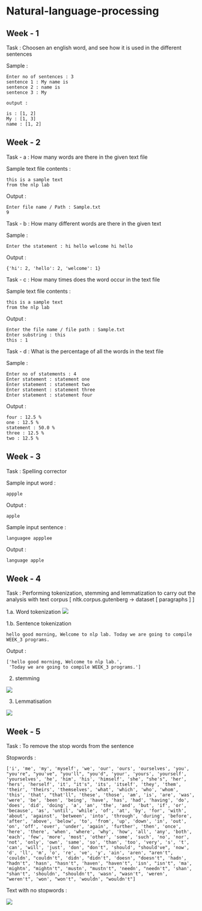 # Natural-language-processing

<h2>Week - 1</h2>
Task : Choosen an english word, and see how it is used in the different sentences

Sample :
```notepad
Enter no of sentences : 3
sentence 1 : My name is
sentence 2 : name is
sentence 3 : My 

output : 

is : [1, 2]
My : [1, 3]
name : [1, 2]
```
<h2>Week - 2</h2>
Task - a : How many words are there in the given text file

Sample text file contents : 
```notepad
this is a sample text
from the nlp lab
```
Output :
```notepad
Enter file name / Path : Sample.txt
9
```
Task - b : How many different words are there in the given text

Sample : 
```notepad
Enter the statement : hi hello welcome hi hello
```
Output : 
```notepad
{'hi': 2, 'hello': 2, 'welcome': 1}
```
Task - c : How many times does the word occur in the text file

Sample text file contents : 
```notepad
this is a sample text
from the nlp lab
```
Output : 
```notepad
Enter the file name / file path : Sample.txt
Enter substring : this
this : 1
```
Task - d : What is the percentage of all the words in the text file

Sample :
```notepad
Enter no of statements : 4
Enter statement : statement one
Enter statement : statement two
Enter statement : statement three
Enter statement : statement four
```
Output : 
```notepad
four : 12.5 %
one : 12.5 %
statement : 50.0 %
three : 12.5 %
two : 12.5 %
```

<h2>Week - 3</h2>
Task : Spelling corrector

Sample input word : 
```notepad
appple
```
Output :
```notepad
apple
```
Sample input sentence : 
```notepad
languagee appplee
```
Output :
```notepad
language apple
```
<h2>Week - 4</h2>
Task : Performing tokenization, stemming and lemmatization to carry out the analysis with text corpus [ nltk.corpus.gutenberg -> dataset [ paragraphs ] ]

1.a. Word tokenization
<img src="https://smltar.com/diagram-files/tokenization-black-box.png">

1.b. Sentence tokenization
```notepad
hello good morning, Welcome to nlp lab. Today we are going to compile WEEK_3 programs.
```
Output : 
```notepad
['hello good morning, Welcome to nlp lab.',
 'Today we are going to compile WEEK_3 programs.']
```
2. stemming
<img src="https://qph.cf2.quoracdn.net/main-qimg-187b045c480fa7c0b16869daa0661b5a">

3. Lemmatisation 
<img src="https://global-uploads.webflow.com/5ef788f07804fb7d78a4127a/61cabe3ac8046f4ca17b01d5_lemmatization.jpeg">

<h2>Week - 5</h2>
Task : To remove the stop words from the sentence

Stopwords : 
```notepad
['i', 'me', 'my', 'myself', 'we', 'our', 'ours', 'ourselves', 'you', "you're", "you've", "you'll", "you'd", 'your', 'yours', 'yourself', 'yourselves', 'he', 'him', 'his', 'himself', 'she', "she's", 'her', 'hers', 'herself', 'it', "it's", 'its', 'itself', 'they', 'them', 'their', 'theirs', 'themselves', 'what', 'which', 'who', 'whom', 'this', 'that', "that'll", 'these', 'those', 'am', 'is', 'are', 'was', 'were', 'be', 'been', 'being', 'have', 'has', 'had', 'having', 'do', 'does', 'did', 'doing', 'a', 'an', 'the', 'and', 'but', 'if', 'or', 'because', 'as', 'until', 'while', 'of', 'at', 'by', 'for', 'with', 'about', 'against', 'between', 'into', 'through', 'during', 'before', 'after', 'above', 'below', 'to', 'from', 'up', 'down', 'in', 'out', 'on', 'off', 'over', 'under', 'again', 'further', 'then', 'once', 'here', 'there', 'when', 'where', 'why', 'how', 'all', 'any', 'both', 'each', 'few', 'more', 'most', 'other', 'some', 'such', 'no', 'nor', 'not', 'only', 'own', 'same', 'so', 'than', 'too', 'very', 's', 't', 'can', 'will', 'just', 'don', "don't", 'should', "should've", 'now', 'd', 'll', 'm', 'o', 're', 've', 'y', 'ain', 'aren', "aren't", 'couldn', "couldn't", 'didn', "didn't", 'doesn', "doesn't", 'hadn', "hadn't", 'hasn', "hasn't", 'haven', "haven't", 'isn', "isn't", 'ma', 'mightn', "mightn't", 'mustn', "mustn't", 'needn', "needn't", 'shan', "shan't", 'shouldn', "shouldn't", 'wasn', "wasn't", 'weren', "weren't", 'won', "won't", 'wouldn', "wouldn't"]
```

Text with no stopwords : 

<img src="https://www.flexxcreative.com/wp-content/uploads/2017/06/stop-words-list.jpg">
